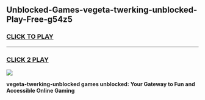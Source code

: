 
## Unblocked-Games-vegeta-twerking-unblocked-Play-Free-g54z5
<h3>
<a href="https://premium76.site?title=vegeta-twerking-unblocked&ref=23A">CLICK TO PLAY</a></h3>
<hr>

<h3>
<a href="https://premium76.site?title=vegeta-twerking-unblocked&ref=23A">CLICK 2 PLAY</a>
  
</h3>

<a href="https://premium76.site?title=vegeta-twerking-unblocked&ref=23A"><img src="https://clearcache.store/games.png"></a>


**vegeta-twerking-unblocked games unblocked: Your Gateway to Fun and Accessible Online Gaming**
